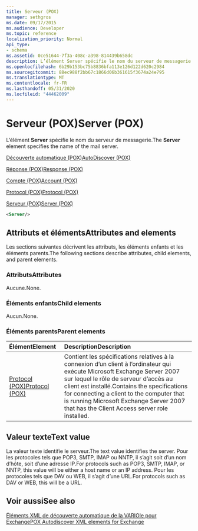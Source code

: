 ```yaml
---
title: Serveur (POX)
manager: sethgros
ms.date: 09/17/2015
ms.audience: Developer
ms.topic: reference
localization_priority: Normal
api_type:
- schema
ms.assetid: 0ce51644-7f3a-408c-a398-814439b658dc
description: L’élément Server spécifie le nom du serveur de messagerie.
ms.openlocfilehash: 6b29b153bc75b8836bfa113e126d122d620c2984
ms.sourcegitcommit: 88ec988f2bb67c1866d06b361615f3674a24e795
ms.translationtype: MT
ms.contentlocale: fr-FR
ms.lasthandoff: 05/31/2020
ms.locfileid: "44462009"
---
```

# <a name="server-pox"></a><span data-ttu-id="a1f57-103">Serveur (POX)</span><span class="sxs-lookup"><span data-stu-id="a1f57-103">Server (POX)</span></span>

<span data-ttu-id="a1f57-104">L’élément **Server** spécifie le nom du serveur de messagerie.</span><span class="sxs-lookup"><span data-stu-id="a1f57-104">The **Server** element specifies the name of the mail server.</span></span> 
  
[<span data-ttu-id="a1f57-105">Découverte automatique (POX)</span><span class="sxs-lookup"><span data-stu-id="a1f57-105">AutoDiscover (POX)</span></span>](autodiscover-pox.md)
  
[<span data-ttu-id="a1f57-106">Réponse (POX)</span><span class="sxs-lookup"><span data-stu-id="a1f57-106">Response (POX)</span></span>](response-pox.md)
  
[<span data-ttu-id="a1f57-107">Compte (POX)</span><span class="sxs-lookup"><span data-stu-id="a1f57-107">Account (POX)</span></span>](account-pox.md)
  
[<span data-ttu-id="a1f57-108">Protocol (POX)</span><span class="sxs-lookup"><span data-stu-id="a1f57-108">Protocol (POX)</span></span>](protocol-pox.md)
  
[<span data-ttu-id="a1f57-109">Serveur (POX)</span><span class="sxs-lookup"><span data-stu-id="a1f57-109">Server (POX)</span></span>](server-pox.md)
  
```xml
<Server/>
```

## <a name="attributes-and-elements"></a><span data-ttu-id="a1f57-110">Attributs et éléments</span><span class="sxs-lookup"><span data-stu-id="a1f57-110">Attributes and elements</span></span>

<span data-ttu-id="a1f57-111">Les sections suivantes décrivent les attributs, les éléments enfants et les éléments parents.</span><span class="sxs-lookup"><span data-stu-id="a1f57-111">The following sections describe attributes, child elements, and parent elements.</span></span>
  
### <a name="attributes"></a><span data-ttu-id="a1f57-112">Attributs</span><span class="sxs-lookup"><span data-stu-id="a1f57-112">Attributes</span></span>

<span data-ttu-id="a1f57-113">Aucune.</span><span class="sxs-lookup"><span data-stu-id="a1f57-113">None.</span></span>
  
### <a name="child-elements"></a><span data-ttu-id="a1f57-114">Éléments enfants</span><span class="sxs-lookup"><span data-stu-id="a1f57-114">Child elements</span></span>

<span data-ttu-id="a1f57-115">Aucun.</span><span class="sxs-lookup"><span data-stu-id="a1f57-115">None.</span></span>
  
### <a name="parent-elements"></a><span data-ttu-id="a1f57-116">Éléments parents</span><span class="sxs-lookup"><span data-stu-id="a1f57-116">Parent elements</span></span>

|<span data-ttu-id="a1f57-117">**Élément**</span><span class="sxs-lookup"><span data-stu-id="a1f57-117">**Element**</span></span>|<span data-ttu-id="a1f57-118">**Description**</span><span class="sxs-lookup"><span data-stu-id="a1f57-118">**Description**</span></span>|
|:-----|:-----|
|[<span data-ttu-id="a1f57-119">Protocol (POX)</span><span class="sxs-lookup"><span data-stu-id="a1f57-119">Protocol (POX)</span></span>](protocol-pox.md) <br/> |<span data-ttu-id="a1f57-120">Contient les spécifications relatives à la connexion d’un client à l’ordinateur qui exécute Microsoft Exchange Server 2007 sur lequel le rôle de serveur d’accès au client est installé.</span><span class="sxs-lookup"><span data-stu-id="a1f57-120">Contains the specifications for connecting a client to the computer that is running Microsoft Exchange Server 2007 that has the Client Access server role installed.</span></span>  <br/> |
   
## <a name="text-value"></a><span data-ttu-id="a1f57-121">Valeur texte</span><span class="sxs-lookup"><span data-stu-id="a1f57-121">Text value</span></span>

<span data-ttu-id="a1f57-122">La valeur texte identifie le serveur.</span><span class="sxs-lookup"><span data-stu-id="a1f57-122">The text value identifies the server.</span></span> <span data-ttu-id="a1f57-123">Pour les protocoles tels que POP3, SMTP, IMAP ou NNTP, il s’agit soit d’un nom d’hôte, soit d’une adresse IP.</span><span class="sxs-lookup"><span data-stu-id="a1f57-123">For protocols such as POP3, SMTP, IMAP, or NNTP, this value will be either a host name or an IP address.</span></span> <span data-ttu-id="a1f57-124">Pour les protocoles tels que DAV ou WEB, il s’agit d’une URL.</span><span class="sxs-lookup"><span data-stu-id="a1f57-124">For protocols such as DAV or WEB, this will be a URL.</span></span>
  
## <a name="see-also"></a><span data-ttu-id="a1f57-125">Voir aussi</span><span class="sxs-lookup"><span data-stu-id="a1f57-125">See also</span></span>



[<span data-ttu-id="a1f57-126">Éléments XML de découverte automatique de la VARIOle pour Exchange</span><span class="sxs-lookup"><span data-stu-id="a1f57-126">POX Autodiscover XML elements for Exchange</span></span>](pox-autodiscover-xml-elements-for-exchange.md)


